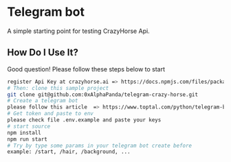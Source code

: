 # Telegram bot

A simple starting point for testing CrazyHorse Api.

## How Do I Use It?

Good question! Please follow these steps below to start

```sh
register Api Key at crazyhorse.ai => https://docs.npmjs.com/files/package.json#bin
# Then: clone this sample project
git clone git@github.com:0xAlphaPanda/telegram-crazy-horse.git
# Create a telegram bot
please follow this article  => https://www.toptal.com/python/telegram-bot-tutorial-python
# Get token and paste to env
please check file .env.example and paste your keys
# start source
npm install
npm run start
# Try by type some params in your telegram bot create before
example: /start, /hair, /background, ...
```
